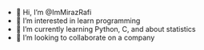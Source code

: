 - 👋 Hi, I’m @ImMirazRafi
- 👀 I’m interested in learn programming
- 🌱 I’m currently learning Python, C, and about statistics
- 💞️ I’m looking to collaborate on a company
